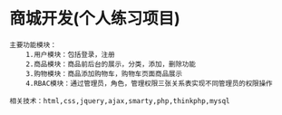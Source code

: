 # 商城开发(个人练习项目)
    主要功能模块：
        1.用户模块：包括登录，注册
        2.商品模块：商品前后台的展示，分类，添加，删除功能
        3.购物模块：商品添加购物车，购物车页面商品展示
        4.RBAC模块：通过管理员，角色，管理权限三张关系表实现不同管理员的权限操作
        
    相关技术：html,css,jquery,ajax,smarty,php,thinkphp,mysql

